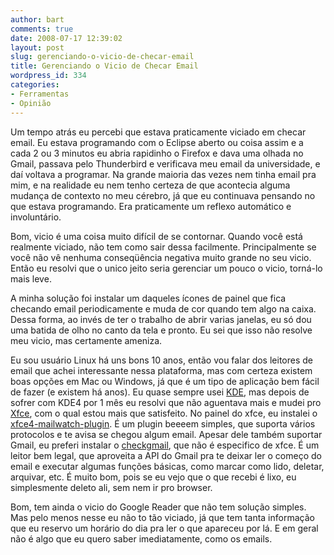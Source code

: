 ```yaml
---
author: bart
comments: true
date: 2008-07-17 12:39:02
layout: post
slug: gerenciando-o-vicio-de-checar-email
title: Gerenciando o Vicio de Checar Email
wordpress_id: 334
categories:
- Ferramentas
- Opinião
---
```


Um tempo atrás eu percebi que estava praticamente viciado em checar email. Eu estava programando com o Eclipse aberto ou coisa assim e a cada 2 ou 3 minutos eu abria rapidinho o Firefox e dava uma olhada no Gmail, passava pelo Thunderbird e verificava meu email da universidade, e daí voltava a programar. Na grande maioria das vezes nem tinha email pra mim, e na realidade eu nem tenho certeza de que acontecia alguma mudança de contexto no meu cérebro, já que eu continuava pensando no que estava programando. Era praticamente um reflexo automático e involuntário.

Bom, vicio é uma coisa muito difícil de se contornar. Quando você está realmente viciado, não tem como sair dessa facilmente. Principalmente se você não vê nenhuma conseqüência negativa muito grande no seu vicio. Então eu resolvi que o unico jeito seria gerenciar um pouco o vicio, torná-lo mais leve.

A minha solução foi instalar um daqueles ícones de painel que fica checando email periodicamente e muda de cor quando tem algo na caixa. Dessa forma, ao invés de ter o trabalho de abrir varias janelas, eu só dou uma batida de olho no canto da tela e pronto. Eu sei que isso não resolve meu vicio, mas certamente ameniza.

Eu sou usuário Linux há uns bons 10 anos, então vou falar dos leitores de email que achei interessante nessa plataforma, mas com certeza existem boas opções em Mac ou Windows, já que é um tipo de aplicação bem fácil de fazer (e existem há anos). Eu quase sempre usei [KDE](http://www.kde.org/), mas depois de sofrer com KDE4 por 1 mês eu resolvi que não aguentava mais e mudei pro [Xfce](http://www.xfce.org/), com o qual estou mais que satisfeito. No painel do xfce, eu instalei o [xfce4-mailwatch-plugin](http://spuriousinterrupt.org/files/mailwatch/doc/C/xfce4-mailwatch-plugin.html). É um plugin beeeem simples, que suporta vários protocolos e te avisa se chegou algum email. Apesar dele também suportar Gmail, eu preferi instalar o [checkgmail](http://checkgmail.sourceforge.net/), que não é especifico de xfce. É um leitor bem legal, que aproveita a API do Gmail pra te deixar ler o começo do email e executar algumas funções básicas, como marcar como lido, deletar, arquivar, etc. É muito bom, pois se eu vejo que o que recebi é lixo, eu simplesmente deleto ali, sem nem ir pro browser.

Bom, tem ainda o vicio do Google Reader que não tem solução simples. Mas pelo menos nesse eu não to tão viciado, já que tem tanta informação que eu reservo um horário do dia pra ler o que apareceu por lá. E em geral não é algo que eu quero saber imediatamente, como os emails.
